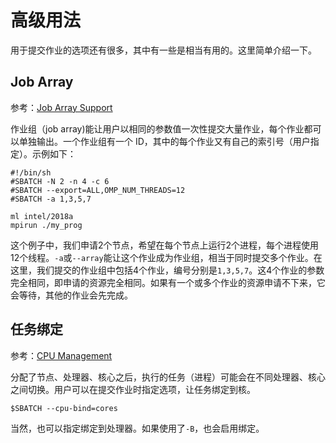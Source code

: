 # 高级用法

用于提交作业的选项还有很多，其中有一些是相当有用的。这里简单介绍一下。

## Job Array

参考：[Job Array Support](https://slurm.schedmd.com/job_array.html)

作业组（job array)能让用户以相同的参数值一次性提交大量作业，每个作业都可以单独输出。一个作业组有一个 ID，其中的每个作业又有自己的索引号（用户指定）。示例如下：

```
#!/bin/sh
#SBATCH -N 2 -n 4 -c 6 
#SBATCH --export=ALL,OMP_NUM_THREADS=12
#SBATCH -a 1,3,5,7

ml intel/2018a
mpirun ./my_prog
```
这个例子中，我们申请2个节点，希望在每个节点上运行2个进程，每个进程使用12个线程。`-a`或`--array`能让这个作业成为作业组，相当于同时提交多个作业。在这里，我们提交的作业组中包括4个作业，编号分别是`1,3,5,7`。这4个作业的参数完全相同，即申请的资源完全相同。如果有一个或多个作业的资源申请不下来，它会等待，其他的作业会先完成。

## 任务绑定

参考：[CPU Management](https://slurm.schedmd.com/cpu_management.html)

分配了节点、处理器、核心之后，执行的任务（进程）可能会在不同处理器、核心之间切换。用户可以在提交作业时指定选项，让任务绑定到核。

```
$SBATCH --cpu-bind=cores
```

当然，也可以指定绑定到处理器。如果使用了`-B`，也会启用绑定。